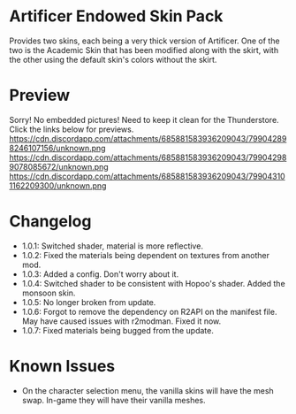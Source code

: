 # Artificer Endowed Skin Pack

Provides two skins, each being a very thick version of Artificer. One of the two is the Academic Skin that has been modified along with the skirt, with the other using the default skin's colors without the skirt.

# Preview
Sorry! No embedded pictures! Need to keep it clean for the Thunderstore. Click the links below for previews.
https://cdn.discordapp.com/attachments/685881583936209043/799042898246107156/unknown.png
https://cdn.discordapp.com/attachments/685881583936209043/799042989078085672/unknown.png
https://cdn.discordapp.com/attachments/685881583936209043/799043101162209300/unknown.png

# Changelog
- 1.0.1: Switched shader, material is more reflective.
- 1.0.2: Fixed the materials being dependent on textures from another mod.
- 1.0.3: Added a config. Don't worry about it.
- 1.0.4: Switched shader to be consistent with Hopoo's shader. Added the monsoon skin.
- 1.0.5: No longer broken from update.
- 1.0.6: Forgot to remove the dependency on R2API on the manifest file. May have caused issues with r2modman. Fixed it now.
- 1.0.7: Fixed materials being bugged from the update.

# Known Issues
- On the character selection menu, the vanilla skins will have the mesh swap. In-game they will have their vanilla meshes.
